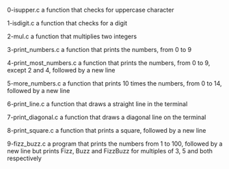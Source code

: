 0-isupper.c
a function that checks for uppercase character

1-isdigit.c
a function that checks for a digit

2-mul.c
a function that multiplies two integers

3-print_numbers.c
a function that prints the numbers, from 0 to 9

4-print_most_numbers.c
a function that prints the numbers, from 0 to 9, except 2 and 4, followed by a new line

5-more_numbers.c
a function that prints 10 times the numbers, from 0 to 14, followed by a new line

6-print_line.c
a function that draws a straight line in the terminal

7-print_diagonal.c
a function that draws a diagonal line on the terminal

8-print_square.c
a function that prints a square, followed by a new line

9-fizz_buzz.c
a program that prints the numbers from 1 to 100, followed by a new line but prints Fizz, Buzz and FizzBuzz for multiples of 3, 5 and both respectively

